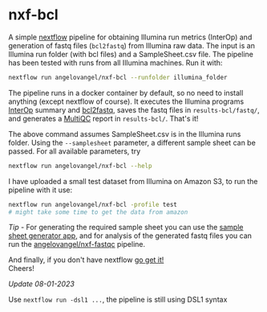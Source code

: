 # nxf-bcl

A simple [nextflow](https://www.nextflow.io/) pipeline for obtaining Illumina run metrics (InterOp) and generation of fastq files (`bcl2fastq`) from Illumina raw data. The input is an Illumina run folder (with bcl files) and a SampleSheet.csv file. The pipeline has been tested with runs from all Illumina machines. Run it with:

```bash
nextflow run angelovangel/nxf-bcl --runfolder illumina_folder
```

The pipeline runs in a docker container by default, so no need to install anything (except nextflow of course). It executes the Illumina programs [InterOp](https://github.com/Illumina/interop) summary and [bcl2fastq](https://emea.support.illumina.com/sequencing/sequencing_software/bcl2fastq-conversion-software.html), saves the fastq files in `results-bcl/fastq/`, and generates a [MultiQC](https://multiqc.info/) report in `results-bcl/`. That's it!  

The above command assumes SampleSheet.csv is in the Illumina runs folder.
Using the `--samplesheet` parameter, a different sample sheet can be passed. For all available parameters, try

```bash
nextflow run angelovangel/nxf-bcl --help
```

I have uploaded a small test dataset from Illumina on Amazon S3, to run the pipeline with it use:

```bash
nextflow run angelovangel/nxf-bcl -profile test
# might take some time to get the data from amazon
```

*Tip* - For generating the required sample sheet you can use the [sample sheet generator app](https://github.com/angelovangel/samplesheet-generator), and for analysis of the generated fastq files you can run the [angelovangel/nxf-fastqc](https://github.com/angelovangel/nxf-fastqc) pipeline.   

And finally, if you don't have nextflow [go get it!](https://www.nextflow.io/)  
Cheers!

*Update 08-01-2023*

Use `nextflow run -dsl1 ...`, the pipeline is still using DSL1 syntax
